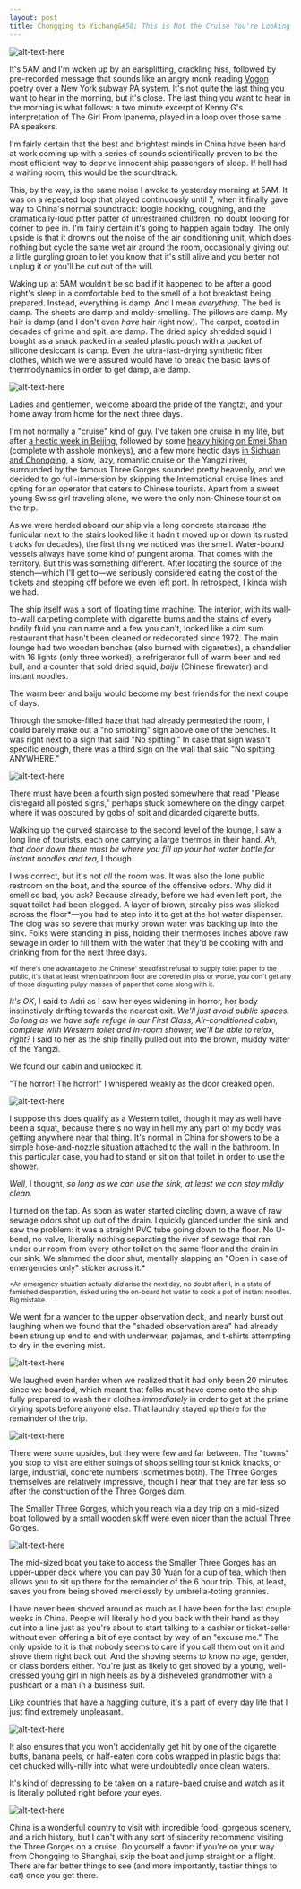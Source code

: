 ```yaml
---
layout: post
title: Chongqing to Yichang&#58; This is Not the Cruise You're Looking For
---
```


![alt-text-here](http://kenjilopezalt.github.io/images/20140630-three-gorges-yangzi-river-tour-/20140630-three-gorges-yangzi-river-tour-18.jpg "Three Gorges Cruise")

It's 5AM and I'm woken up by an earsplitting, crackling hiss, followed by  pre-recorded message that sounds like an angry monk reading <a href="http://en.wikipedia.org/wiki/Vogon">Vogon</a> poetry over a New York subway PA system. It's not quite the last thing you want to hear in the morning, but it's close. The last thing you want to hear in the morning is what follows: a two minute excerpt of Kenny G's interpretation of The Girl From Ipanema, played in a loop over those same PA speakers.

I'm fairly certain that the best and brightest minds in China have been hard at work coming up with a series of sounds scientifically proven to be the most efficient way to deprive innocent ship passengers of sleep. If hell had a waiting room, this would be the soundtrack.

This, by the way, is the same noise I awoke to yesterday morning at 5AM. It was on a repeated loop that played continuously until 7, when it finally gave way to China's normal soundtrack: loogie hocking, coughing, and the dramatically-loud pitter patter of unrestrained children, no doubt looking for corner to pee in. I'm fairly certain it's going to happen again today. The only upside is that it drowns out the noise of the air conditioning unit, which does nothing but cycle the same wet air around the room, occasionally giving out a little gurgling groan to let you know that it's still alive and you better not unplug it or you'll be cut out of the will.

Waking up at 5AM wouldn't be so bad if it happened to be after a good night's sleep in a comfortable bed to the smell of a hot breakfast being prepared. Instead, everything is damp. And I mean <em>everything</em>. The bed is damp. The sheets are damp and moldy-smelling. The pillows are damp. My hair is damp (and I don't even <em>have</em> hair right now). The carpet, coated in decades of grime and spit, are damp. The dried spicy shredded squid I bought as a snack packed in a sealed plastic pouch with a packet of silicone desiccant is damp. Even the ultra-fast-drying synthetic fiber clothes, which we were assured would have to break the basic laws of thermodynamics in order to get damp, are damp.

![alt-text-here](http://kenjilopezalt.github.io/images/20140630-three-gorges-yangzi-river-tour-/20140630-three-gorges-yangzi-river-tour-01.jpg "Three Gorges Cruise")

Ladies and gentlemen, welcome aboard the pride of the Yangtzi, and your home away from home for the next three days.

I'm not normally a "cruise" kind of guy. I've taken one cruise in my life, but after <a href="http://kenjilopezalt.github.io/2014/06/17/Beijing-bound/">a hectic week in Beijing</a>, followed by some <a href="http://kenjilopezalt.github.io/2014/06/27/Kenji-and-Adri-on-Emei-Shan/">heavy hiking on Emei Shan</a> (complete with asshole monkeys), and a few more hectic days <a href="http://kenjilopezalt.github.io/2014/06/30/Essential-Sichuan-Eats-Beyond-Hot-Pot/">in Sichuan and Chongqing</a>, a slow, lazy, romantic cruise on the Yangzi river, surrounded by the famous Three Gorges sounded pretty heavenly, and we decided to go full-immersion by skipping the International cruise lines and opting for an operator that caters to Chinese tourists. Apart from a sweet young Swiss girl traveling alone, we were the only non-Chinese tourist on the trip.

As we were herded aboard our ship via a long concrete staircase (the funicular next to the stairs looked like it hadn't moved up or down its rusted tracks for decades), the first thing we noticed was the smell. Water-bound vessels always have some kind of pungent aroma. That comes with the territory. But this was something different. After locating the source of the stench&mdash;which I'll get to&mdash;we seriously considered eating the cost of the tickets and stepping off before we even left port. In retrospect, I kinda wish we had.

The ship itself was a sort of floating time machine. The interior, with its wall-to-wall carpeting complete with cigarette burns and the stains of every bodily fluid you can name and a few you can't, looked like a dim sum restaurant that hasn't been cleaned or redecorated since 1972. The main lounge had two wooden benches (also burned with cigarettes), a chandelier with 16 lights (only three worked), a refrigerator full of warm beer and red bull, and a counter that sold dried squid, <em>baiju</em> (Chinese firewater) and instant noodles.

The warm beer and baiju would become my best friends for the next coupe of days.

Through the smoke-filled haze that had already permeated the room, I could barely make out a "no smoking" sign above one of the benches. It was right next to a sign that said "No spitting." In case that sign wasn't specific enough, there was a third sign on the wall that said "No spitting ANYWHERE."

![alt-text-here](http://kenjilopezalt.github.io/images/20140630-three-gorges-yangzi-river-tour-/20140630-three-gorges-yangzi-river-tour-07.jpg "Interior")

There must have been a fourth sign posted somewhere that read "Please disregard all posted signs," perhaps stuck somewhere on the dingy carpet where it was obscured by gobs of spit and dicarded cigarette butts.

Walking up the curved staircase to the second level of the lounge, I saw a long line of tourists, each one carrying a large thermos in their hand. <em>Ah, that door down there must be where you fill up your hot water bottle for instant noodles and tea,</em> I though.

I was correct, but it's not <em>all</em> the room was. It was also the lone public restroom on the boat, and the source of the offensive odors. Why did it smell so bad, you ask? Because already, before we had even left port, the squat toilet had been clogged. A layer of brown, streaky piss was slicked across the floor*&mdash;you had to step into it to get at the hot water dispenser. The clog was so severe that murky brown water was backing up into the sink. Folks were standing in piss, holding their thermoses inches above raw sewage in order to fill them with the water that they'd be cooking with and drinking from for the next three days.

<small>*If there's one advantage to the Chinese' steadfast refusal to supply toilet paper to the public, it's that at least when bathroom floor are covered in piss or worse, you don't get any of those disgusting pulpy masses of paper that come along with it.</small>

<em>It's OK</em>, I said to Adri as I saw her eyes widening in horror, her body instinctively drifting towards the nearest exit. <em>We'll just avoid public spaces. So long as we have safe refuge in our First Class, Air-conditioned cabin, complete with Western toilet and in-room shower, we'll be able to relax, right?</em> I said to her as the ship finally pulled out into the brown, muddy water of the Yangzi.

We found our cabin and unlocked it.

"The horror! The horror!" I whispered weakly as the door creaked open.

![alt-text-here](http://kenjilopezalt.github.io/images/20140630-three-gorges-yangzi-river-tour-/20140630-three-gorges-yangzi-river-tour-09.jpg "Toilet")

I suppose this does qualify as a Western toilet, though it may as well have been a squat, because there's no way in hell my any part of my body was getting anywhere near that thing. It's normal in China for showers to be a simple hose-and-nozzle situation attached to the wall in the bathroom. In this particular case, you had to stand or sit on that toilet in order to use the shower.

<em>Well</em>, I thought, <em>so long as we can use the sink, at least we can stay mildly clean.</em>

I turned on the tap. As soon as water started circling down, a wave of raw sewage odors shot up out of the drain. I quickly glanced under the sink and saw the problem: it was a straight PVC tube going down to the floor. No U-bend, no valve, literally nothing separating the river of sewage that ran under our room from every other toilet on the same floor and the drain in our sink. We slammed the door shut, mentally slapping an "Open in case of emergencies only" sticker across it.*

<small>*An emergency situation  actually <em>did</em> arise the next day, no doubt after I, in a state of famished desperation, risked using the on-board hot water to cook a pot of instant noodles. Big mistake.</small>

We went for a wander to the upper observation deck, and nearly burst out laughing when we found that the "shaded observation area" had already been strung up end to end with underwear, pajamas, and t-shirts attempting to dry in the evening mist.

![alt-text-here](http://kenjilopezalt.github.io/images/20140630-three-gorges-yangzi-river-tour-/20140630-three-gorges-yangzi-river-tour-05.jpg "Laundry")

We laughed even harder when we realized that it had only been 20 minutes since we boarded, which meant that folks must have come onto the ship fully prepared to wash their clothes <em>immediately</em> in order to get at the prime drying spots before anyone else. That laundry stayed up there for the remainder of the trip.

![alt-text-here](http://kenjilopezalt.github.io/images/20140630-three-gorges-yangzi-river-tour-/20140630-three-gorges-yangzi-river-tour-04.jpg "Kenji and Adri")

There were some upsides, but they were few and far between. The "towns" you stop to visit are either strings of shops selling tourist knick knacks, or large, industrial, concrete numbers (sometimes both). The Three Gorges themselves are relatively impressive, though I hear that they are far less so after the construction of the Three Gorges dam.

The Smaller Three Gorges, which you reach via a day trip on a mid-sized boat followed by a small wooden skiff were even nicer than the actual Three Gorges.

![alt-text-here](http://kenjilopezalt.github.io/images/20140630-three-gorges-yangzi-river-tour-/20140630-three-gorges-yangzi-river-tour-10.jpg "Three gorges umbrellas")

The mid-sized boat you take to access the Smaller Three Gorges has an upper-upper deck where you can pay 30 Yuan for a cup of tea, which then allows you to sit up there for the remainder of the 6 hour trip. This, at least, saves you from being shoved mercilessly by umbrella-toting grannies.

I have never been shoved around as much as I have been for the last couple weeks in China. People will literally hold you back with their hand as they cut into a line just as you're about to start talking to a cashier or ticket-seller without even offering a bit of eye contact by way of an "excuse me." The only upside to it is that nobody seems to care if you call them out on it and shove them right back out. And the shoving seems to know no age, gender, or class borders either. You're just as likely to get shoved by a young, well-dressed young girl in high heels as by a disheveled grandmother with a pushcart or a man in a business suit.

Like countries that have a haggling culture, it's a part of every day life that I just find extremely unpleasant.

![alt-text-here](http://kenjilopezalt.github.io/images/20140630-three-gorges-yangzi-river-tour-/20140630-three-gorges-yangzi-river-tour-15.jpg "Nice gorges")

It also ensures that you won't accidentally get hit by one of the cigarette butts, banana peels, or half-eaten corn cobs wrapped in plastic bags that get chucked willy-nilly into what were undoubtedly once clean waters.

It's kind of depressing to be taken on a nature-baed cruise and watch as it is literally polluted right before your eyes.

![alt-text-here](http://kenjilopezalt.github.io/images/20140630-three-gorges-yangzi-river-tour-/20140630-three-gorges-yangzi-river-tour-16.jpg "Nice gorge portrait")

China is a wonderful country to visit with incredible food, gorgeous scenery, and a rich history, but I can't with any sort of sincerity recommend visiting the Three Gorges on a cruise. Do yourself a favor: if you're on your way from Chongqing to Shanghai, skip the boat and jump straight on a flight. There are far better things to see (and more importantly, tastier things to eat) once you get there.